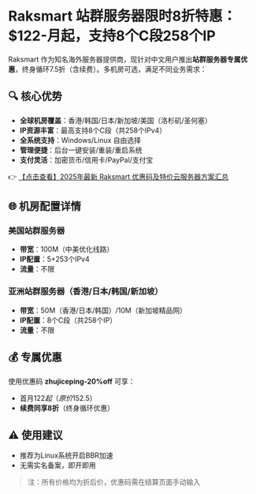 # Raksmart 站群服务器限时8折特惠：$122-月起，支持8个C段258个IP

Raksmart 作为知名海外服务器提供商，现针对中文用户推出**站群服务器专属优惠**，终身循环7.5折（含续费）。多机房可选，满足不同业务需求：

## 🔍 核心优势
- **全球机房覆盖**：香港/韩国/日本/新加坡/美国（洛杉矶/圣何塞）
- **IP资源丰富**：最高支持8个C段（共258个IPv4）
- **全系统支持**：Windows/Linux 自由选择
- **管理便捷**：后台一键安装/重装/重启系统
- **支付灵活**：加密货币/信用卡/PayPal/支付宝

👉 [【点击查看】2025年最新 Raksmart 优惠码及特价云服务器方案汇总](https://bit.ly/raksmart)

## 🌐 机房配置详情
### 美国站群服务器
- **带宽**：100M（中美优化线路）
- **IP配置**：5+253个IPv4
- **流量**：不限

### 亚洲站群服务器（香港/日本/韩国/新加坡）
- **带宽**：50M（香港/日本/韩国）/10M（新加坡精品网）
- **IP配置**：8个C段（共258个IP）
- **流量**：不限

## 💰 专属优惠
使用优惠码 **zhujiceping-20%off** 可享：
- 首月$122起（原价$152.5）
- **续费同享8折**（终身循环优惠）

## ⚠️ 使用建议
- 推荐为Linux系统开启BBR加速
- 无需实名备案，即开即用

> 注：所有价格均为折后价，优惠码需在结算页面手动输入
